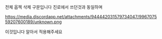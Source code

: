 전체 옵젝 삭제 구문입니다 진로에서 쓰던것과 동일하며

https://media.discordapp.net/attachments/944442031579734047/996707559207600189/unknown.png

이것입니다 알아서 적용해주세요
